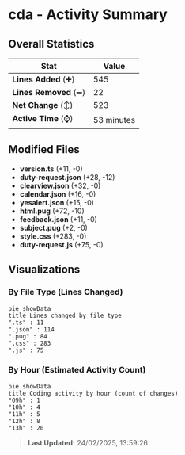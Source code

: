 # cda - Activity Summary 

## Overall Statistics

| Stat                   | Value                                                             |
| ---------------------- | ----------------------------------------------------------------- |
| **Lines Added** (➕)   | 545                                          |
| **Lines Removed** (➖) | 22                                        |
| **Net Change** (↕)    | 523                |
| **Active Time** (⌚)   | 53 minutes |


## Modified Files
- **version.ts** (+11, -0)
- **duty-request.json** (+28, -12)
- **clearview.json** (+32, -0)
- **calendar.json** (+16, -0)
- **yesalert.json** (+15, -0)
- **html.pug** (+72, -10)
- **feedback.json** (+11, -0)
- **subject.pug** (+2, -0)
- **style.css** (+283, -0)
- **duty-request.js** (+75, -0)

## Visualizations

### By File Type (Lines Changed)

```mermaid
pie showData
title Lines changed by file type
".ts" : 11
".json" : 114
".pug" : 84
".css" : 283
".js" : 75
```

### By Hour (Estimated Activity Count)

```mermaid
pie showData
title Coding activity by hour (count of changes)
"09h" : 1
"10h" : 4
"11h" : 5
"12h" : 8
"13h" : 20
```


> **Last Updated:** 24/02/2025, 13:59:26